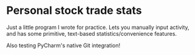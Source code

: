 # Personal stock trade stats
Just a little program I wrote for practice. Lets you manually input activity, and has some primitive, text-based statistics/convenience features.

Also testing PyCharm's native Git integration!